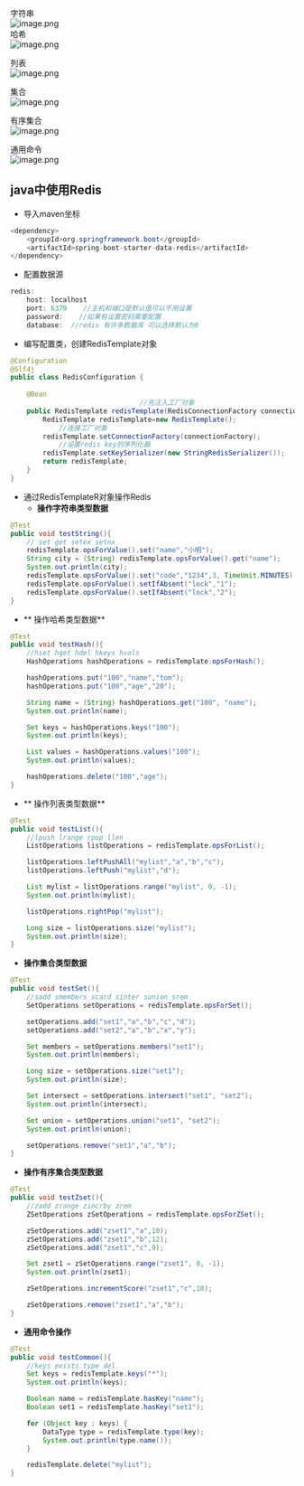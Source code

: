 字符串<br />![image.png](https://cdn.nlark.com/yuque/0/2023/png/38886723/1703317547741-46e832f1-50c3-484c-99bb-82d4b155b594.png#averageHue=%23f8f7f7&clientId=u15956b9d-3147-4&from=paste&height=219&id=u82701778&originHeight=427&originWidth=1186&originalType=binary&ratio=1.9499999284744263&rotation=0&showTitle=false&size=101804&status=done&style=none&taskId=u946c849b-1676-4784-99d0-f041394894d&title=&width=608.2051505139601)<br />哈希<br />![image.png](https://cdn.nlark.com/yuque/0/2023/png/38886723/1703317486145-d3bef037-bc0d-48ec-998f-f95f71e26b34.png#averageHue=%23f7f7f6&clientId=u15956b9d-3147-4&from=paste&height=342&id=u6bf8554b&originHeight=666&originWidth=1225&originalType=binary&ratio=1.9499999284744263&rotation=0&showTitle=false&size=168643&status=done&style=none&taskId=ua73fbf14-8d46-4951-b93e-005f332434e&title=&width=628.2051512475558)

列表<br />![image.png](https://cdn.nlark.com/yuque/0/2023/png/38886723/1703317532155-441ed4c5-6639-413f-9e19-adeace7d5306.png#averageHue=%23f6f6f6&clientId=u15956b9d-3147-4&from=paste&height=335&id=u1013234a&originHeight=654&originWidth=900&originalType=binary&ratio=1.9499999284744263&rotation=0&showTitle=false&size=126012&status=done&style=none&taskId=u77a64e29-875b-46b1-a7bc-1d0b3448de1&title=&width=461.53847846759203)

集合<br />![image.png](https://cdn.nlark.com/yuque/0/2023/png/38886723/1703317568208-7e1f0bad-cea8-4f93-af29-443788bb9a54.png#averageHue=%23f6f6f6&clientId=u15956b9d-3147-4&from=paste&height=363&id=u4d134d7f&originHeight=708&originWidth=1135&originalType=binary&ratio=1.9499999284744263&rotation=0&showTitle=false&size=179532&status=done&style=none&taskId=u841995ef-c8fe-4301-bd61-36d1fa40e8a&title=&width=582.0513034007967)

有序集合<br />![image.png](https://cdn.nlark.com/yuque/0/2023/png/38886723/1703317608760-983d12ec-4286-4a4a-bc76-131c0f3c1649.png#averageHue=%23f4f4f4&clientId=u15956b9d-3147-4&from=paste&height=234&id=uc6bf4b9c&originHeight=456&originWidth=1393&originalType=binary&ratio=1.9499999284744263&rotation=0&showTitle=false&size=165839&status=done&style=none&taskId=u686c32ab-105b-4248-bc16-e0cca6cc9a9&title=&width=714.3590005615064)

通用命令<br />![image.png](https://cdn.nlark.com/yuque/0/2023/png/38886723/1703317632020-30059f8b-bdff-42b1-95da-9aa2eccdbb55.png#averageHue=%23f6f5f5&clientId=u15956b9d-3147-4&from=paste&height=231&id=skUz7&originHeight=451&originWidth=874&originalType=binary&ratio=1.9499999284744263&rotation=0&showTitle=false&size=100051&status=done&style=none&taskId=u16daebb9-572d-4085-96fc-15a1c6fcb27&title=&width=448.20514464519493)

<a name="f6Zoc"></a>
## java中使用Redis

- 导入maven坐标
```java
<dependency>
    <groupId>org.springframework.boot</groupId>
    <artifactId>spring-boot-starter-data-redis</artifactId>
</dependency>
```

- 配置数据源
```java
redis:
	host: localhost
    port: 6379    //主机和端口是默认值可以不用设置
    password:    //如果有设置密码需要配置
    database:  //redis 有许多数据库 可以选择默认为0
```

- 编写配置类，创建RedisTemplate对象
```java
@Configuration
@Slf4j
public class RedisConfiguration {
 
    @Bean
                                //先注入工厂对象
    public RedisTemplate redisTemplate(RedisConnectionFactory connectionFactory){
        RedisTemplate redisTemplate=new RedisTemplate();
            //连接工厂对象
        redisTemplate.setConnectionFactory(connectionFactory);
            //设置redis key的序列化器
        redisTemplate.setKeySerializer(new StringRedisSerializer());
        return redisTemplate;
    }
}
```

- 通过RedisTemplateR对象操作Redis
   - **操作字符串类型数据**
```java
@Test
public void testString(){
    // set get setex setnx
    redisTemplate.opsForValue().set("name","小明");
    String city = (String) redisTemplate.opsForValue().get("name");
    System.out.println(city);
    redisTemplate.opsForValue().set("code","1234",3, TimeUnit.MINUTES);
    redisTemplate.opsForValue().setIfAbsent("lock","1");
    redisTemplate.opsForValue().setIfAbsent("lock","2");
}
```

   - ** 操作哈希类型数据**
```java
@Test
public void testHash(){
    //hset hget hdel hkeys hvals
    HashOperations hashOperations = redisTemplate.opsForHash();

    hashOperations.put("100","name","tom");
    hashOperations.put("100","age","20");

    String name = (String) hashOperations.get("100", "name");
    System.out.println(name);

    Set keys = hashOperations.keys("100");
    System.out.println(keys);

    List values = hashOperations.values("100");
    System.out.println(values);

    hashOperations.delete("100","age");
}
```

   - ** 操作列表类型数据**
```java
@Test
public void testList(){
    //lpush lrange rpop llen
    ListOperations listOperations = redisTemplate.opsForList();

    listOperations.leftPushAll("mylist","a","b","c");
    listOperations.leftPush("mylist","d");

    List mylist = listOperations.range("mylist", 0, -1);
    System.out.println(mylist);

    listOperations.rightPop("mylist");

    Long size = listOperations.size("mylist");
    System.out.println(size);
}
```

   - **操作集合类型数据**
```java
@Test
public void testSet(){
    //sadd smembers scard sinter sunion srem
    SetOperations setOperations = redisTemplate.opsForSet();

    setOperations.add("set1","a","b","c","d");
    setOperations.add("set2","a","b","x","y");

    Set members = setOperations.members("set1");
    System.out.println(members);

    Long size = setOperations.size("set1");
    System.out.println(size);

    Set intersect = setOperations.intersect("set1", "set2");
    System.out.println(intersect);

    Set union = setOperations.union("set1", "set2");
    System.out.println(union);

    setOperations.remove("set1","a","b");
}
```

   - **操作有序集合类型数据**
```java
@Test
public void testZset(){
    //zadd zrange zincrby zrem
    ZSetOperations zSetOperations = redisTemplate.opsForZSet();

    zSetOperations.add("zset1","a",10);
    zSetOperations.add("zset1","b",12);
    zSetOperations.add("zset1","c",9);

    Set zset1 = zSetOperations.range("zset1", 0, -1);
    System.out.println(zset1);

    zSetOperations.incrementScore("zset1","c",10);

    zSetOperations.remove("zset1","a","b");
}
```

   - **通用命令操作**
```java
@Test
public void testCommon(){
    //keys exists type del
    Set keys = redisTemplate.keys("*");
    System.out.println(keys);

    Boolean name = redisTemplate.hasKey("name");
    Boolean set1 = redisTemplate.hasKey("set1");

    for (Object key : keys) {
        DataType type = redisTemplate.type(key);
        System.out.println(type.name());
    }

    redisTemplate.delete("mylist");
}
```
